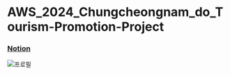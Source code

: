 # AWS_2024_Chungcheongnam_do_Tourism-Promotion-Project

### [Notion](https://www.notion.so/f3d6e978ae3b4bdd8afca531ee8710cc?v=ed1589332923409e9f296fc121567a19&pvs=13)

![프로필](https://github.com/NICESONY/AWS_2024_Chungcheongnam_do_Tourism-Promotion-Project/assets/106459423/cf661580-5813-4b2d-9c21-b74023c7d6d1)
